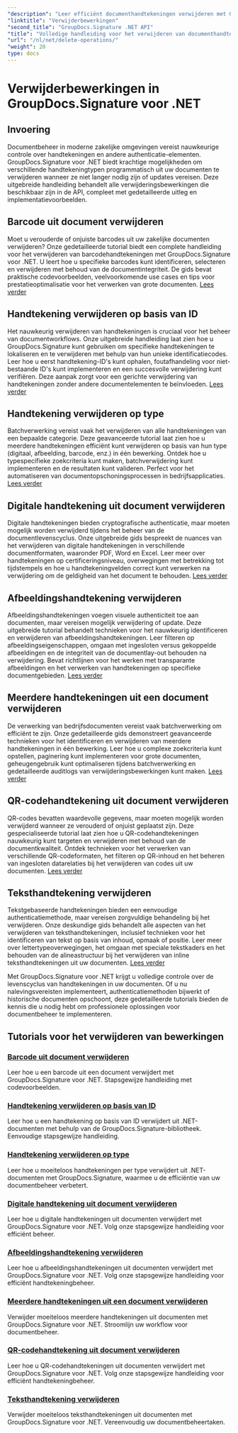 ```yaml
---
"description": "Leer efficiënt documenthandtekeningen verwijderen met GroupDocs.Signature voor .NET. Leer barcodes, QR-codes, digitale handtekeningen, tekst- en afbeeldingshandtekeningen verwijderen met uitgebreide stapsgewijze tutorials."
"linktitle": "Verwijderbewerkingen"
"second_title": "GroupDocs.Signature .NET API"
"title": "Volledige handleiding voor het verwijderen van documenthandtekeningen"
"url": "/nl/net/delete-operations/"
"weight": 20
type: docs
---
```

# Verwijderbewerkingen in GroupDocs.Signature voor .NET

## Invoering

Documentbeheer in moderne zakelijke omgevingen vereist nauwkeurige controle over handtekeningen en andere authenticatie-elementen. GroupDocs.Signature voor .NET biedt krachtige mogelijkheden om verschillende handtekeningtypen programmatisch uit uw documenten te verwijderen wanneer ze niet langer nodig zijn of updates vereisen. Deze uitgebreide handleiding behandelt alle verwijderingsbewerkingen die beschikbaar zijn in de API, compleet met gedetailleerde uitleg en implementatievoorbeelden.

## Barcode uit document verwijderen
Moet u verouderde of onjuiste barcodes uit uw zakelijke documenten verwijderen? Onze gedetailleerde tutorial biedt een complete handleiding voor het verwijderen van barcodehandtekeningen met GroupDocs.Signature voor .NET. U leert hoe u specifieke barcodes kunt identificeren, selecteren en verwijderen met behoud van de documentintegriteit. De gids bevat praktische codevoorbeelden, veelvoorkomende use cases en tips voor prestatieoptimalisatie voor het verwerken van grote documenten. [Lees verder](./delete-barcode/)

## Handtekening verwijderen op basis van ID
Het nauwkeurig verwijderen van handtekeningen is cruciaal voor het beheer van documentworkflows. Onze uitgebreide handleiding laat zien hoe u GroupDocs.Signature kunt gebruiken om specifieke handtekeningen te lokaliseren en te verwijderen met behulp van hun unieke identificatiecodes. Leer hoe u eerst handtekening-ID's kunt ophalen, foutafhandeling voor niet-bestaande ID's kunt implementeren en een succesvolle verwijdering kunt verifiëren. Deze aanpak zorgt voor een gerichte verwijdering van handtekeningen zonder andere documentelementen te beïnvloeden. [Lees verder](./delete-signature-by-id/)

## Handtekening verwijderen op type
Batchverwerking vereist vaak het verwijderen van alle handtekeningen van een bepaalde categorie. Deze geavanceerde tutorial laat zien hoe u meerdere handtekeningen efficiënt kunt verwijderen op basis van hun type (digitaal, afbeelding, barcode, enz.) in één bewerking. Ontdek hoe u typespecifieke zoekcriteria kunt maken, batchverwijdering kunt implementeren en de resultaten kunt valideren. Perfect voor het automatiseren van documentopschoningsprocessen in bedrijfsapplicaties. [Lees verder](./delete-signature-by-type/)

## Digitale handtekening uit document verwijderen
Digitale handtekeningen bieden cryptografische authenticatie, maar moeten mogelijk worden verwijderd tijdens het beheer van de documentlevenscyclus. Onze uitgebreide gids bespreekt de nuances van het verwijderen van digitale handtekeningen in verschillende documentformaten, waaronder PDF, Word en Excel. Leer meer over handtekeningen op certificeringsniveau, overwegingen met betrekking tot tijdstempels en hoe u handtekeningvelden correct kunt verwerken na verwijdering om de geldigheid van het document te behouden. [Lees verder](./delete-digital-signature/)

## Afbeeldingshandtekening verwijderen
Afbeeldingshandtekeningen voegen visuele authenticiteit toe aan documenten, maar vereisen mogelijk verwijdering of update. Deze uitgebreide tutorial behandelt technieken voor het nauwkeurig identificeren en verwijderen van afbeeldingshandtekeningen. Leer filteren op afbeeldingseigenschappen, omgaan met ingesloten versus gekoppelde afbeeldingen en de integriteit van de documentlay-out behouden na verwijdering. Bevat richtlijnen voor het werken met transparante afbeeldingen en het verwerken van handtekeningen op specifieke documentgebieden. [Lees verder](./delete-image-signature/)

## Meerdere handtekeningen uit een document verwijderen
De verwerking van bedrijfsdocumenten vereist vaak batchverwerking om efficiënt te zijn. Onze gedetailleerde gids demonstreert geavanceerde technieken voor het identificeren en verwijderen van meerdere handtekeningen in één bewerking. Leer hoe u complexe zoekcriteria kunt opstellen, paginering kunt implementeren voor grote documenten, geheugengebruik kunt optimaliseren tijdens batchverwerking en gedetailleerde auditlogs van verwijderingsbewerkingen kunt maken. [Lees verder](./delete-multiple-signatures/)

## QR-codehandtekening uit document verwijderen
QR-codes bevatten waardevolle gegevens, maar moeten mogelijk worden verwijderd wanneer ze verouderd of onjuist geplaatst zijn. Deze gespecialiseerde tutorial laat zien hoe u QR-codehandtekeningen nauwkeurig kunt targeten en verwijderen met behoud van de documentkwaliteit. Ontdek technieken voor het verwerken van verschillende QR-codeformaten, het filteren op QR-inhoud en het beheren van ingesloten datarelaties bij het verwijderen van codes uit uw documenten. [Lees verder](./delete-qr-code-signature/)

## Teksthandtekening verwijderen
Tekstgebaseerde handtekeningen bieden een eenvoudige authenticatiemethode, maar vereisen zorgvuldige behandeling bij het verwijderen. Onze deskundige gids behandelt alle aspecten van het verwijderen van teksthandtekeningen, inclusief technieken voor het identificeren van tekst op basis van inhoud, opmaak of positie. Leer meer over lettertypeoverwegingen, het omgaan met speciale tekstkaders en het behouden van de alineastructuur bij het verwijderen van inline teksthandtekeningen uit uw documenten. [Lees verder](./delete-text-signature/)

Met GroupDocs.Signature voor .NET krijgt u volledige controle over de levenscyclus van handtekeningen in uw documenten. Of u nu nalevingsvereisten implementeert, authenticatiemethoden bijwerkt of historische documenten opschoont, deze gedetailleerde tutorials bieden de kennis die u nodig hebt om professionele oplossingen voor documentbeheer te implementeren.

## Tutorials voor het verwijderen van bewerkingen
### [Barcode uit document verwijderen](./delete-barcode/)
Leer hoe u een barcode uit een document verwijdert met GroupDocs.Signature voor .NET. Stapsgewijze handleiding met codevoorbeelden.
### [Handtekening verwijderen op basis van ID](./delete-signature-by-id/)
Leer hoe u een handtekening op basis van ID verwijdert uit .NET-documenten met behulp van de GroupDocs.Signature-bibliotheek. Eenvoudige stapsgewijze handleiding.
### [Handtekening verwijderen op type](./delete-signature-by-type/)
Leer hoe u moeiteloos handtekeningen per type verwijdert uit .NET-documenten met GroupDocs.Signature, waarmee u de efficiëntie van uw documentbeheer verbetert.
### [Digitale handtekening uit document verwijderen](./delete-digital-signature/)
Leer hoe u digitale handtekeningen uit documenten verwijdert met GroupDocs.Signature voor .NET. Volg onze stapsgewijze handleiding voor efficiënt beheer.
### [Afbeeldingshandtekening verwijderen](./delete-image-signature/)
Leer hoe u afbeeldingshandtekeningen uit documenten verwijdert met GroupDocs.Signature voor .NET. Volg onze stapsgewijze handleiding voor efficiënt handtekeningbeheer.
### [Meerdere handtekeningen uit een document verwijderen](./delete-multiple-signatures/)
Verwijder moeiteloos meerdere handtekeningen uit documenten met GroupDocs.Signature voor .NET. Stroomlijn uw workflow voor documentbeheer.
### [QR-codehandtekening uit document verwijderen](./delete-qr-code-signature/)
Leer hoe u QR-codehandtekeningen uit documenten verwijdert met GroupDocs.Signature voor .NET. Volg onze stapsgewijze handleiding voor efficiënt handtekeningbeheer.
### [Teksthandtekening verwijderen](./delete-text-signature/)
Verwijder moeiteloos teksthandtekeningen uit documenten met GroupDocs.Signature voor .NET. Vereenvoudig uw documentbeheertaken.